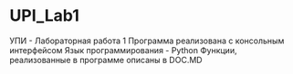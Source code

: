 # UPI_Lab1
УПИ - Лабораторная работа 1
Программа реализована с консольным интерфейсом
Язык программирования - Python
Функции, реализованные в программе описаны в DOC.MD
